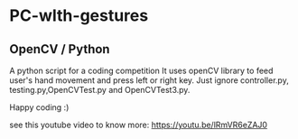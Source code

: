 # PC-wIth-gestures
## OpenCV / Python
A python script for a coding competition
It uses openCV library to feed user's hand movement and press left or right key.
Just ignore controller.py, testing.py,OpenCVTest.py and OpenCVTest3.py.

Happy coding :)

see this youtube video to know more:
https://youtu.be/lRmVR6eZAJ0
